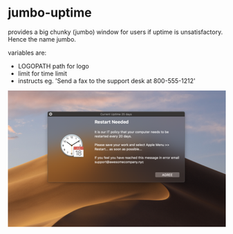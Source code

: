# jumbo-uptime

provides a big chunky (jumbo) window for users if uptime is unsatisfactory. Hence the name jumbo.

variables are:
- LOGOPATH path for logo
- limit for time limit
- instructs eg. 'Send a fax to the support desk at 800-555-1212'

![](https://raw.githubusercontent.com/zackn9ne/jumbo-uptime/master/docu.png)